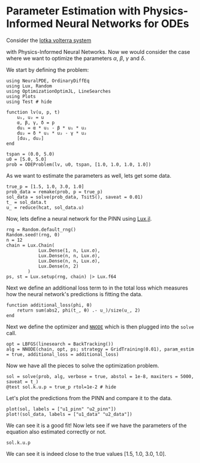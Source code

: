 # Parameter Estimation with Physics-Informed Neural Networks for ODEs

Consider the [lotka volterra system](https://en.wikipedia.org/wiki/Lotka%E2%80%93Volterra_equations)

with Physics-Informed Neural Networks. Now we would consider the case where we want to optimize the parameters $\alpha$, $\beta$, $\gamma$ and $\delta$.

We start by defining the problem:

```@example param_estim_lv
using NeuralPDE, OrdinaryDiffEq
using Lux, Random
using OptimizationOptimJL, LineSearches
using Plots
using Test # hide

function lv(u, p, t)
    u₁, u₂ = u
    α, β, γ, δ = p
    du₁ = α * u₁ - β * u₁ * u₂
    du₂ = δ * u₁ * u₂ - γ * u₂
    [du₁, du₂]
end

tspan = (0.0, 5.0)
u0 = [5.0, 5.0]
prob = ODEProblem(lv, u0, tspan, [1.0, 1.0, 1.0, 1.0])
```

As we want to estimate the parameters as well, lets get some data.

```@example param_estim_lv
true_p = [1.5, 1.0, 3.0, 1.0]
prob_data = remake(prob, p = true_p)
sol_data = solve(prob_data, Tsit5(), saveat = 0.01)
t_ = sol_data.t
u_ = reduce(hcat, sol_data.u)
```

Now, lets define a neural network for the PINN using [Lux.jl](https://lux.csail.mit.edu/).

```@example param_estim_lv
rng = Random.default_rng()
Random.seed!(rng, 0)
n = 12
chain = Lux.Chain(
            Lux.Dense(1, n, Lux.σ),
            Lux.Dense(n, n, Lux.σ),
            Lux.Dense(n, n, Lux.σ),
            Lux.Dense(n, 2)
        )
ps, st = Lux.setup(rng, chain) |> Lux.f64
```

Next we define an additional loss term to in the total loss which measures how the neural network's predictions is fitting the data. 

```@example param_estim_lv
function additional_loss(phi, θ)
    return sum(abs2, phi(t_, θ) .- u_)/size(u_, 2)
end
```

Next we define the optimizer and [`NNODE`](@ref) which is then plugged into the `solve` call.

```@example param_estim_lv
opt = LBFGS(linesearch = BackTracking())
alg = NNODE(chain, opt, ps; strategy = GridTraining(0.01), param_estim = true, additional_loss = additional_loss)
```

Now we have all the pieces to solve the optimization problem.

```@example param_estim_lv
sol = solve(prob, alg, verbose = true, abstol = 1e-8, maxiters = 5000, saveat = t_)
@test sol.k.u.p ≈ true_p rtol=1e-2 # hide
```

Let's plot the predictions from the PINN and compare it to the data.

```@example param_estim_lv
plot(sol, labels = ["u1_pinn" "u2_pinn"])
plot!(sol_data, labels = ["u1_data" "u2_data"])
```

We can see it is a good fit! Now lets see if we have the parameters of the equation also estimated correctly or not.

```@example param_estim_lv
sol.k.u.p
```

We can see it is indeed close to the true values [1.5, 1.0, 3.0, 1.0].
